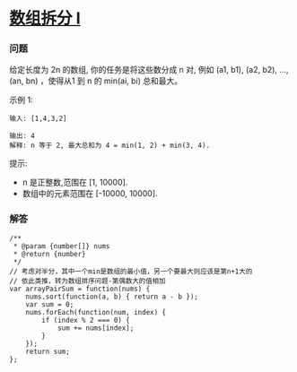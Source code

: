 # [数组拆分 I](https://leetcode-cn.com/problems/array-partition-i)

### 问题

给定长度为 2n 的数组, 你的任务是将这些数分成 n 对, 例如 (a1, b1), (a2, b2), ..., (an, bn) ，使得从1 到 n 的 min(ai, bi) 总和最大。

示例 1:

```
输入: [1,4,3,2]

输出: 4
解释: n 等于 2, 最大总和为 4 = min(1, 2) + min(3, 4).
```
提示:

* n 是正整数,范围在 [1, 10000].
* 数组中的元素范围在 [-10000, 10000].

### 解答

```
/**
 * @param {number[]} nums
 * @return {number}
 */
// 考虑对半分，其中一个min是数组的最小值，另一个要最大则应该是第n+1大的
// 依此类推，转为数组排序问题-第偶数大的值相加
var arrayPairSum = function(nums) {
    nums.sort(function(a, b) { return a - b });
    var sum = 0;
    nums.forEach(function(num, index) {
        if (index % 2 === 0) {
            sum += nums[index];
        }
    });
    return sum;
};
```